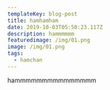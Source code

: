 ```yaml
---
templateKey: blog-post
title: hamhamham
date: 2019-10-03T05:50:23.117Z
description: hammmmmm
featuredimage: /img/01.png
image: /img/01.png
tags:
  - hamchan
---
```

hammmmmmmmmmmmmmm
